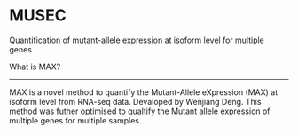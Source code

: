 # MUSEC
Quantification of mutant-allele expression at isoform level for multiple genes

What is MAX?
______________________________________________________________________________________________________________________________________________
MAX is a novel method to quantify the Mutant-Allele eXpression (MAX) at isoform level from RNA-seq data. Devaloped by Wenjiang Deng. This method was futher optimised to qualtify the Mutant allele expression of multiple genes for multiple samples. 
